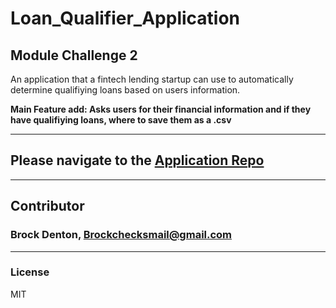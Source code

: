 # Loan_Qualifier_Application
Module Challenge 2
---
An application that a fintech lending startup can use to automatically determine qualifiying loans based on users information.

**Main Feature add: Asks users for their financial information and if they have qualifiying loans, where to save them as a .csv**

---
## Please navigate to the [Application Repo](https://github.com/Brock-Denton/Loan_Qualifier_Application/tree/main/loan_qualifier_app)
---
## Contributor
### Brock Denton, Brockchecksmail@gmail.com 
---
### License 
MIT 
